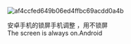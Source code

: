 ![af4ccfed649b06ed4ffbc69acdd0a4b](https://github.com/user-attachments/assets/f3e77eaf-7270-43d6-be1e-f92aefd7b8e9)

安卓手机的锁屏手机调整 ，用不锁屏  
The screen is always on.Android
